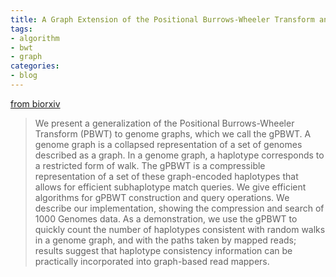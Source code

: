```yaml
---
title: A Graph Extension of the Positional Burrows-Wheeler Transform and its Applications
tags:
- algorithm
- bwt
- graph
categories:
- blog
---
```

[from biorxiv](http://biorxiv.org/content/early/2016/05/02/051409)
<!--more-->

> We present a generalization of the Positional Burrows-Wheeler Transform
(PBWT) to genome graphs, which we call the gPBWT. A genome graph is a
collapsed representation of a set of genomes described as a graph. In a genome
graph, a haplotype corresponds to a restricted form of walk. The gPBWT is a
compressible representation of a set of these graph-encoded haplotypes that
allows for efficient subhaplotype match queries. We give efficient algorithms
for gPBWT construction and query operations. We describe our implementation,
showing the compression and search of 1000 Genomes data. As a demonstration,
we use the gPBWT to quickly count the number of haplotypes consistent with
random walks in a genome graph, and with the paths taken by mapped reads;
results suggest that haplotype consistency information can be practically
incorporated into graph-based read mappers.

